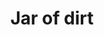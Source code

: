 ---
layout: item
title: Jar of dirt
item-id: 12007
datatable: true
id: 12007
name: "Jar of dirt"
members: true
lowalch: 0
highalch: 0
examine: "It's just a jar of dirt."
monsters:
  - id: 494
    name: "Kraken"
    members: true
    combat_level: 291
    wiki_url: "https://oldschool.runescape.wiki/w/Kraken#Kraken"
    drops:
      - quantity: "1"
        rarity: 0.001
    image: "https://oldschool.runescape.wiki/images/d/d3/Kraken.png?a4955"
---